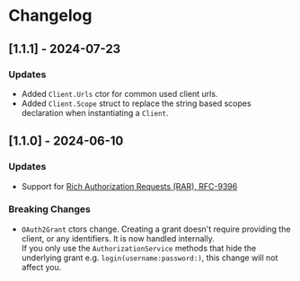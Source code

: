 # Changelog


## [1.1.1] - 2024-07-23

### Updates
- Added `Client.Urls` ctor for common used client urls.
- Added `Client.Scope` struct to replace the string based scopes declaration when instantiating a `Client`. 



## [1.1.0] - 2024-06-10

### Updates
- Support for [Rich Authorization Requests (RAR), RFC-9396](https://datatracker.ietf.org/doc/html/rfc9396)


### Breaking Changes
- `OAuth2Grant` ctors change. Creating a grant doesn't require providing the client, or any identifiers. It is now handled internally. <br />
If you only use the `AuthorizationService` methods that hide the underlying grant e.g. `login(username:password:)`, this change will not affect you.
